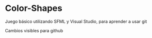 # Color-Shapes
Juego básico utilizando SFML y Visual Studio, para aprender a usar git


Cambios visibles para github
